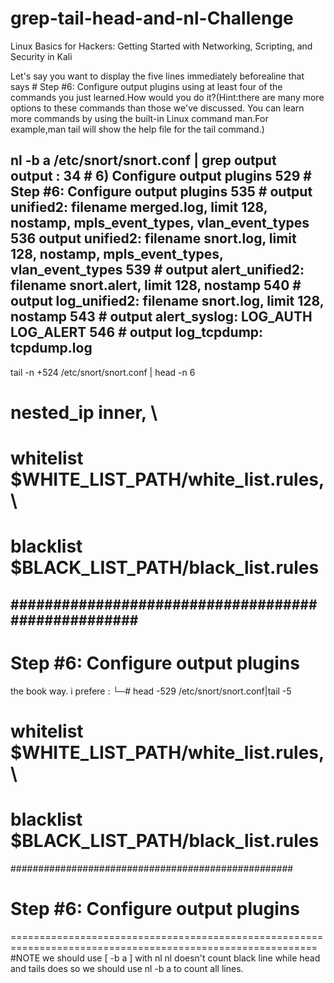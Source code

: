 # grep-tail-head-and-nl-Challenge
Linux Basics for Hackers: Getting Started with Networking, Scripting, and Security in Kali

Let's say you want to display the five lines immediately beforealine that says # Step #6:
Configure output plugins using at least four of the commands you just learned.How would you
do it?(Hint:there are many more options to these commands than those we've discussed.
You can learn more commands by using the built-in Linux command man.For example,man
tail will show the help file for the tail command.)

nl -b a /etc/snort/snort.conf | grep output  
output :
  34  #  6) Configure output plugins
   529  # Step #6: Configure output plugins
   535  # output unified2: filename merged.log, limit 128, nostamp, mpls_event_types, vlan_event_types
   536  output unified2: filename snort.log, limit 128, nostamp, mpls_event_types, vlan_event_types
   539  # output alert_unified2: filename snort.alert, limit 128, nostamp
   540  # output log_unified2: filename snort.log, limit 128, nostamp 
   543  # output alert_syslog: LOG_AUTH LOG_ALERT
   546  # output log_tcpdump: tcpdump.log
-----------------------------------------------------------------------------------------------------------
tail -n +524  /etc/snort/snort.conf | head -n 6                   
#   nested_ip inner, \
#   whitelist $WHITE_LIST_PATH/white_list.rules, \
#   blacklist $BLACK_LIST_PATH/black_list.rules

###################################################
----------------------------------------------------------------------------------------------------------
# Step #6: Configure output plugins
the book way.
i prefere :
└─# head -529 /etc/snort/snort.conf|tail -5                             
#   whitelist $WHITE_LIST_PATH/white_list.rules, \
#   blacklist $BLACK_LIST_PATH/black_list.rules

###################################################
# Step #6: Configure output plugins
===========================================================================================================
#NOTE we should use [ -b a ] with nl 
nl doesn't count black line while head and tails does so we should use nl -b a to count all lines.

